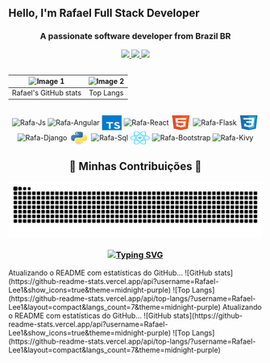 
## Hello, I'm Rafael Full Stack Developer

<h3 align="center">A passionate software developer from Brazil BR</h3>
 
<div align="center"> 
  <a href="mailto:rafalee.dev@gmail.com">
    <img src="https://img.shields.io/badge/Gmail-333333?style=for-the-badge&logo=gmail&logoColor=red" />
  </a>
  <a href="https://www.linkedin.com/in/rafael2023/" target="_blank">
    <img src="https://img.shields.io/badge/LinkedIn-0077B5?style=for-the-badge&logo=linkedin&logoColor=white" target="_blank" />
  </a>
  <a href="https://meuportifolio-production-8292.up.railway.app/" target="_blank">
     <img src="https://img.shields.io/badge/Portfolio-FF5722?style=for-the-badge&logo=todoist&logoColor=white" target="_blank" /> <!-- sqlite, safari, google-chrome are other good icon options -->
  </a>
</div>

<br>

<div align="center">

| ![Image 1](https://github-readme-stats-sigma-five.vercel.app/api?username=Rafael-Lee1&show_icons=true&theme=midnight-purple) | ![Image 2](https://github-readme-stats-sigma-five.vercel.app/api/top-langs/?username=DanielRosenwasser&layout=compact&langs_count=7&theme=midnight-purple) |
| :---: | :---: |
| Rafael's GitHub stats | Top Langs |

</div>

<div style="display: inline_block": align="center"><br>
  <img align="center" alt="Rafa-Js" height="30" width="40" src="https://github.com/Rafael-Lee1/Icons/blob/f85d05ce344243c7a5f13ebe444b251000c1793a/icons8-javascript.gif">
  <img align="center" alt="Rafa-Angular" height="30" width="40" src="https://github.com/Rafael-Lee1/Icons/blob/5032f1e720ee7f9c4855b3a96e755db34925e064/Angular.gif">
  <img align="center" alt="Rafa-Ts" height="30" width="40" src="https://raw.githubusercontent.com/devicons/devicon/master/icons/typescript/typescript-plain.svg">
  <img align="center" alt="Rafa-React" height="30" width="40" src="https://github.com/Rafael-Lee1/Icons/blob/3a0959616c15176b879dbc17a71d8dd11c5fc5d3/Msql.gif">
  <img align="center" alt="Rafa-HTML" height="30" width="40" src="https://raw.githubusercontent.com/devicons/devicon/master/icons/html5/html5-original.svg">
  <img align="center" alt="Rafa-Flask" height="30" width="40" src="https://github.com/Rafael-Lee1/Icons/blob/1961b03a02f5ef3514c743d07ac481e0caad87a4/FLASK.gif">
  <img align="center" alt="Rafa-CSS" height="30" width="40" src="https://raw.githubusercontent.com/devicons/devicon/master/icons/css3/css3-original.svg">
  <img align="center" alt="Rafa-Django" height="30" width="40" src="https://github.com/Rafael-Lee1/Icons/blob/d9d0e61c6ba26dea6abfad9be89e0268bbc78132/Django.gif">
  <img align="center" alt="Rafa-Python" height="30" width="40" src="https://raw.githubusercontent.com/devicons/devicon/master/icons/python/python-original.svg">
  <img align="center" alt="Rafa-Sql" height="30" width="40" src="https://github.com/Rafael-Lee1/Icons/blob/43010fe49656f545bcb0d8d2a8d3b714d76ae36e/SQL.gif">
  <img align="center" alt="Rafa-React" height="30" width="40" src="https://raw.githubusercontent.com/devicons/devicon/master/icons/react/react-original.svg">
  <img align="center" alt="Rafa-Bootstrap" height="30" width="40" src="https://github.com/Rafael-Lee1/Icons/blob/ba7dbc3956793ecad31588f034ac7de1a22e4f98/Bootstrap%20(2).gif">
  <img align="center" alt="Rafa-Kivy" height="30" width="40" src="https://github.com/Rafael-Lee1/Icons/blob/71b32b53c8d0709a3b7ae531c79c17c5fab9c2db/kivy_.png"></p>
</div>
  
  ##
 

<div align="center">
  <h2>🐍 Minhas Contribuições 🐍</h2>
<picture>
  <source media="(prefers-color-scheme: dark)" srcset="https://raw.githubusercontent.com/Rafael-Lee1/snk/output/github-contribution-grid-snake-dark.svg" />
  <source media="(prefers-color-scheme: light)" srcset="https://raw.githubusercontent.com/Rafael-Lee1/snk/output/github-contribution-grid-snake-light.svg" />
  <img alt="Animação da cobra representando minhas contribuições" src="https://raw.githubusercontent.com/Rafael-Lee1/snk/output/github-contribution-grid-snake-light.svg" />
</picture>
  <h3 align="center">
    <a href="https://git.io/typing-svg">
      <img src="https://readme-typing-svg.demolab.com?font=Taprom&duration=4000&pause=1000&color=F7ECEF&center=true&width=435&lines=Obrigado+por+visitar!%E2%9C%8C%EF%B8%8F" alt="Typing SVG" />
    </a>
  </h3>
</div>
Atualizando o README com estatísticas do GitHub...
![GitHub stats](https://github-readme-stats.vercel.app/api?username=Rafael-Lee1&show_icons=true&theme=midnight-purple)
![Top Langs](https://github-readme-stats.vercel.app/api/top-langs/?username=Rafael-Lee1&layout=compact&langs_count=7&theme=midnight-purple)
Atualizando o README com estatísticas do GitHub...
![GitHub stats](https://github-readme-stats.vercel.app/api?username=Rafael-Lee1&show_icons=true&theme=midnight-purple)
![Top Langs](https://github-readme-stats.vercel.app/api/top-langs/?username=Rafael-Lee1&layout=compact&langs_count=7&theme=midnight-purple)

